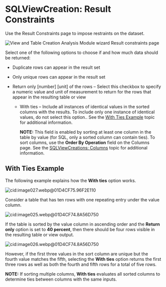 # SQLViewCreation: Result Constraints

Use the Result Constraints page to impose restraints on the dataset.

![View and Table Creation Analysis Module wizard Result constraints page](/img/product_docs/accessanalyzer/11.6/accessanalyzer/admin/analysis/sqlviewcreation/resultconstraints.webp)

Select one of the following options to choose if and how much data should be returned:

- Duplicate rows can appear in the result set
- Only unique rows can appear in the result set
- Return only [number] [unit] of the rows – Select this checkbox to specify a numeric value and unit
  of measurement to return for the rows that appear in the resulting table or view

    - With ties – Include all instances of identical values in the sorted columns with the results.
      To include only one instance of identical values, do not select this option.. See the
      [With Ties Example](#with-ties-example) topic for additional information.

        **NOTE:** This field is enabled by sorting at least one column in the table by value (for
        SQL, only a sorted column can contain ties). To sort columns, use the **Order By Operation**
        field on the Columns page. See the
        [SQLViewCreations: Columns](/docs/accessanalyzer/11.6/admin/analysis/sqlviewcreation/columns.md)
        topic for additional information.

## With Ties Example

The following example explains how the **With ties** option works.

![cid:image027.webp@01D4CF75.96F2E110](/img/product_docs/accessanalyzer/11.6/accessanalyzer/admin/analysis/sqlviewcreation/examplefull.webp)

Consider a table that has ten rows with one repeating entry under the value column.

![cid:image025.webp@01D4CF74.8A56D750](/img/product_docs/accessanalyzer/11.6/accessanalyzer/admin/analysis/sqlviewcreation/examplereduced.webp)

If the table is sorted by the value column in ascending order and the **Return only** option is set
to **40 percent**, then there should be four rows visible in the resulting table or view output.

![cid:image026.webp@01D4CF74.8A56D750](/img/product_docs/accessanalyzer/11.6/accessanalyzer/admin/analysis/sqlviewcreation/examplereducedwithties.webp)

However, if the first three values in the sort column are unique but the fourth value matches the
fifth, selecting the **With ties** option returns the first three rows as well as both the fourth
and fifth rows for a total of five rows.

**NOTE:** If sorting multiple columns, **With ties** evaluates all sorted columns to determine ties
between columns with the same inputs.
